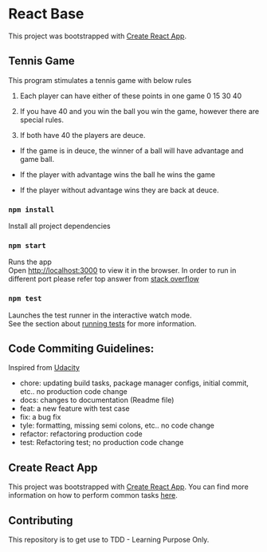# React Base

This project was bootstrapped with [Create React App](https://github.com/facebook/create-react-app).

## Tennis Game

This program stimulates a tennis game with below rules

1. Each player can have either of these points in one game 0 15 30 40

2. If you have 40 and you win the ball you win the game, however there are special rules.

3. If both have 40 the players are deuce.

- If the game is in deuce, the winner of a ball will have advantage and game ball.

- If the player with advantage wins the ball he wins the game

- If the player without advantage wins they are back at deuce.

### `npm install`

Install all project dependencies

### `npm start`

Runs the app <br>
Open [http://localhost:3000](http://localhost:3000) to view it in the browser.
In order to run in different port please refer top answer from [stack overflow](https://stackoverflow.com/questions/40714583/how-to-specify-a-port-to-run-a-create-react-app-based-project)

### `npm test`

Launches the test runner in the interactive watch mode.<br>
See the section about [running tests](https://facebook.github.io/create-react-app/docs/running-tests) for more information.

## Code Commiting Guidelines:

Inspired from [Udacity](https://udacity.github.io/git-styleguide/)

- chore: updating build tasks, package manager configs, initial commit, etc.. no production code change
- docs: changes to documentation (Readme file)
- feat: a new feature with test case
- fix: a bug fix
- tyle: formatting, missing semi colons, etc.. no code change
- refactor: refactoring production code
- test: Refactoring test; no production code change

## Create React App

This project was bootstrapped with [Create React App](https://github.com/facebookincubator/create-react-app). You can find more information on how to perform common tasks [here](https://github.com/facebookincubator/create-react-app/blob/master/packages/react-scripts/template/README.md).

## Contributing

This repository is to get use to TDD - Learning Purpose Only.
